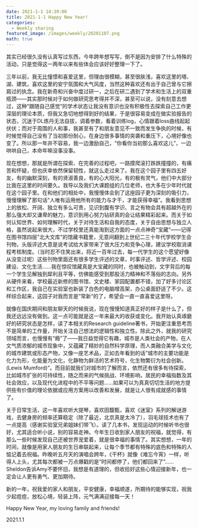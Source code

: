 ```yaml
---
date: 2021-1-1 14:39:00
title: 2021-1-1 Happy New Year!
categories:
  - Weekly sharing
featured_image: /images/weekly/20201107.png
math: true
---
```


其实已经很久没有认真写过东西，今年跨年想写写，倒不是因为安排了什么特殊的活动，只是觉得这一两年以来有些体会应该好好整理一下了。

三年以前，我无比憧憬和喜爱这里，但理由很模糊，甚至很肤浅，喜欢这里的塔、湖、建筑，喜欢这里的安宁氛围和大气风度，当然这种喜欢还有出于自己曾与它擦肩过的执念。我在新奇和兴奋中度过研一，之后在研二遇到了学术和生活上的双重瓶颈——其实那时候对于如何做研究思考得并不深，甚至可以说，没有刻意去想过，这种“跟随自己感觉”的学术状态让我没有意识也没有积极性去探索自己工作更深层的理论本质，但我又急切地想得到好的结果，于是很容易变成在做实验报告的状态，沉迷于DL炼丹无法自拔，调着参数，看着训练log，心情跟着loss曲线起起伏伏；而对于周围的人和事，我甚至有了和朋友意见不一致而发生争执的时候，有时候觉得自己没有了当初那份耐心，在身边很多事情的突袭和重压下，心境好像也变了。所以那一年并不容易，我一边激励自己，“你看你当初那么喜欢这儿”，一边哄哄自己，本命年嘛没事没事。

现在想想，那就是所谓在探索、在完善的过程吧，一路摸爬滚打跌跌撞撞的，有痛苦和怀疑，但也庆幸依然保留韧性，就这么走过来了。我在这个园子里有四五好友，有的幽默深刻，有的贤淑善良，有的心大阳光，有的极有灵气，他们中大部分比我在这里的时间要久。我导以及我们大课题组的几位老师，也大多在少年时代就在这个园子里。在和他们的相处中，我慢慢体会到了这座园子更为深刻的吸引力，慢慢理解了那句话“人唯有运用他所有的能力与才干，才能获得幸福”。我看到思想上的放松、开阔、独立有多么可贵，见识到腹有学识、言之有物会具有超越外在的那么强大却又谦卑的魅力，意识到用心努力钻研真的会让结果精彩起来。而关于如何认知世界、如何理解时代，关于对待生活和自我的态度，关于自由思想与独立人格，虽然说起来很大，不过学校里还真能淘到这方面的一点点神奇“宝藏”——记得在图书馆四层"北大文库"的馆藏书籍里，无意间翻到上世纪二三十年代学校学生会刊物，头版评述大意是说考试给大家带来了很大压力和竞争心理，建议学校取消课程考核制度。（当时忍不住笑出来，将近一百年过去，每一代学生的这个愿望好像从没变过呢）这些刊物里面还有很多学生评述的文章，时事评述、哲学评述、校园建设、文化生活……我在惊叹馆藏真是大宝藏的同时，也被触动到，文字背后的每一个学生见解独到犀利且平等，仿佛能感受到那股活力精神和不落俗的志向。另外从硬件来看，学校最近新修的图书馆、文史楼、家园配置都不错，加了好多讨论区和工作区，我自己在实验室也新装了白色的电脑增高架，办公桌面舒适了不少。这样综合起来，这园子对我而言是”常新“的了，希望会一直一直喜爱这里呀。

就像在国庆期间和朋友聊天的时候我说，现在慢慢知道真正好的样子是什么了，但我还远远没有做到。这一点可能就是这一年来最大的收获或变化。我开始认真琢磨好的研究状态是怎样，读了本相关的Research guideline著书，开始更注重思考而不是简单的工作量，开始关注自己想法的逻辑性和独立性。除此之外，就我的研究领域而言，也慢慢有“瘾”了——我日益觉得它有趣，城市是人类社会的产物，在人文气质浓郁的城市现象中，又蕴藏了精妙的自然科学原理，而人类融合美学与文化的城市建筑或形态产物，又像一座艺术品，正如去年看到的话”城市的主要功能是化力为形，化能量为文化，化静物为鲜活的艺术符号，化生物繁衍为社会创新。(Lewis Mumford)”。而目前就我们对城市的了解而言，依然还有很多有待探索，比如城市扩张的可持续性，随之而来的气候挑战、环境影响，居民的幸福指数及其社会效应，以及现代化进程中的不平等问题……如果可以为真真切切生活的地方提供些有价值的理论依据或应用方案用以改善和发展，就是让人很有成就感的事情了。

关于日常生活，这一年喜欢听大提琴，喜欢田馥甄，喜欢《迷室》系列的解谜游戏，去健身房的频率还算稳定（除了最近，北京真是太冷了），羽毛球技术也有了一点提高（感谢实验室兄弟姐妹们带飞）。读了几本书，发现运动的时候听书也很好，尤其适合听小说，别的容易走神。今年生日收到家人朋友的祝福，就觉得，有那么一些时候发现自己还被世界宠爱着，就是很幸福的事情了。其实想想，一年的时间，就像是用家人朋友的生日串联起来，让每个季节都有特殊的底色和特殊的人惦记着去祝福。昨晚听五月天的演唱会跨年，《干杯》就像《难忘今宵》一样，听得人上头，尤其每次都被一万点爆戳的是“时间都停了，他们都回来了”……Sheldon告诉Amy不要怀旧，我想是有道理的，但收拾好这些心情迎接新年，也一定会让人更有勇气、更加期待。

新的一年，祝我爱的家人和朋友，平安健康，幸福顺遂，所期待的能够实现，祝我少起痘痘，放松心境，轻装上阵，元气满满迎接每一天！

Happy New Year, my loving family and friends!



2021.1.1
